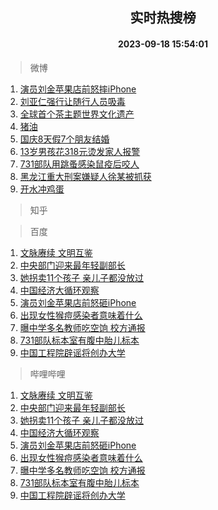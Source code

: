 <div align="center"><h2>实时热搜榜</h2><h4>2023-09-18 15:54:01</h4></div>

> 微博  

1. [演员刘金苹果店前怒摔iPhone](https://s.weibo.com/weibo?q=%23%E6%BC%94%E5%91%98%E5%88%98%E9%87%91%E8%8B%B9%E6%9E%9C%E5%BA%97%E5%89%8D%E6%80%92%E6%91%94iPhone%23&t=31&band_rank=1&Refer=top)<br />
2. [刘亚仁强行让随行人员吸毒](https://s.weibo.com/weibo?q=%23%E5%88%98%E4%BA%9A%E4%BB%81%E5%BC%BA%E8%A1%8C%E8%AE%A9%E9%9A%8F%E8%A1%8C%E4%BA%BA%E5%91%98%E5%90%B8%E6%AF%92%23&t=31&band_rank=2&Refer=top)<br />
3. [全球首个茶主题世界文化遗产](https://s.weibo.com/weibo?q=%23%E5%85%A8%E7%90%83%E9%A6%96%E4%B8%AA%E8%8C%B6%E4%B8%BB%E9%A2%98%E4%B8%96%E7%95%8C%E6%96%87%E5%8C%96%E9%81%97%E4%BA%A7%23&t=31&band_rank=3&Refer=top)<br />
4. [猪油](https://s.weibo.com/weibo?q=%E7%8C%AA%E6%B2%B9&t=31&band_rank=4&Refer=top)<br />
5. [国庆8天假7个朋友结婚](https://s.weibo.com/weibo?q=%23%E5%9B%BD%E5%BA%868%E5%A4%A9%E5%81%877%E4%B8%AA%E6%9C%8B%E5%8F%8B%E7%BB%93%E5%A9%9A%23&t=31&band_rank=5&Refer=top)<br />
6. [13岁男孩花318元烫发家人报警](https://s.weibo.com/weibo?q=%2313%E5%B2%81%E7%94%B7%E5%AD%A9%E8%8A%B1318%E5%85%83%E7%83%AB%E5%8F%91%E5%AE%B6%E4%BA%BA%E6%8A%A5%E8%AD%A6%23&t=31&band_rank=6&Refer=top)<br />
7. [731部队用跳蚤感染鼠疫后咬人](https://s.weibo.com/weibo?q=%23731%E9%83%A8%E9%98%9F%E7%94%A8%E8%B7%B3%E8%9A%A4%E6%84%9F%E6%9F%93%E9%BC%A0%E7%96%AB%E5%90%8E%E5%92%AC%E4%BA%BA%23&t=31&band_rank=7&Refer=top)<br />
8. [黑龙江重大刑案嫌疑人徐某被抓获](https://s.weibo.com/weibo?q=%23%E9%BB%91%E9%BE%99%E6%B1%9F%E9%87%8D%E5%A4%A7%E5%88%91%E6%A1%88%E5%AB%8C%E7%96%91%E4%BA%BA%E5%BE%90%E6%9F%90%E8%A2%AB%E6%8A%93%E8%8E%B7%23&t=31&band_rank=8&Refer=top)<br />
9. [开水冲鸡蛋](https://s.weibo.com/weibo?q=%E5%BC%80%E6%B0%B4%E5%86%B2%E9%B8%A1%E8%9B%8B&t=31&band_rank=9&Refer=top)<br />

> 知乎  


> 百度  

1. [文脉赓续 文明互鉴](https://www.baidu.com/s?wd=%E6%96%87%E8%84%89%E8%B5%93%E7%BB%AD+%E6%96%87%E6%98%8E%E4%BA%92%E9%89%B4&sa=fyb_news&rsv_dl=fyb_news)<br />
2. [中央部门迎来最年轻副部长](https://www.baidu.com/s?wd=%E4%B8%AD%E5%A4%AE%E9%83%A8%E9%97%A8%E8%BF%8E%E6%9D%A5%E6%9C%80%E5%B9%B4%E8%BD%BB%E5%89%AF%E9%83%A8%E9%95%BF&sa=fyb_news&rsv_dl=fyb_news)<br />
3. [她拐卖11个孩子 亲儿子都没放过](https://www.baidu.com/s?wd=%E5%A5%B9%E6%8B%90%E5%8D%9611%E4%B8%AA%E5%AD%A9%E5%AD%90+%E4%BA%B2%E5%84%BF%E5%AD%90%E9%83%BD%E6%B2%A1%E6%94%BE%E8%BF%87&sa=fyb_news&rsv_dl=fyb_news)<br />
4. [中国经济大循环观察](https://www.baidu.com/s?wd=%E4%B8%AD%E5%9B%BD%E7%BB%8F%E6%B5%8E%E5%A4%A7%E5%BE%AA%E7%8E%AF%E8%A7%82%E5%AF%9F&sa=fyb_news&rsv_dl=fyb_news)<br />
5. [演员刘金苹果店前怒砸iPhone](https://www.baidu.com/s?wd=%E6%BC%94%E5%91%98%E5%88%98%E9%87%91%E8%8B%B9%E6%9E%9C%E5%BA%97%E5%89%8D%E6%80%92%E7%A0%B8iPhone&sa=fyb_news&rsv_dl=fyb_news)<br />
6. [出现女性猴痘感染者意味着什么](https://www.baidu.com/s?wd=%E5%87%BA%E7%8E%B0%E5%A5%B3%E6%80%A7%E7%8C%B4%E7%97%98%E6%84%9F%E6%9F%93%E8%80%85%E6%84%8F%E5%91%B3%E7%9D%80%E4%BB%80%E4%B9%88&sa=fyb_news&rsv_dl=fyb_news)<br />
7. [曝中学多名教师吃空饷 校方通报](https://www.baidu.com/s?wd=%E6%9B%9D%E4%B8%AD%E5%AD%A6%E5%A4%9A%E5%90%8D%E6%95%99%E5%B8%88%E5%90%83%E7%A9%BA%E9%A5%B7+%E6%A0%A1%E6%96%B9%E9%80%9A%E6%8A%A5&sa=fyb_news&rsv_dl=fyb_news)<br />
8. [731部队标本室有腹中胎儿标本](https://www.baidu.com/s?wd=731%E9%83%A8%E9%98%9F%E6%A0%87%E6%9C%AC%E5%AE%A4%E6%9C%89%E8%85%B9%E4%B8%AD%E8%83%8E%E5%84%BF%E6%A0%87%E6%9C%AC&sa=fyb_news&rsv_dl=fyb_news)<br />
9. [中国工程院辟谣将创办大学](https://www.baidu.com/s?wd=%E4%B8%AD%E5%9B%BD%E5%B7%A5%E7%A8%8B%E9%99%A2%E8%BE%9F%E8%B0%A3%E5%B0%86%E5%88%9B%E5%8A%9E%E5%A4%A7%E5%AD%A6&sa=fyb_news&rsv_dl=fyb_news)<br />

> 哔哩哔哩  

1. [文脉赓续 文明互鉴](https://www.baidu.com/s?wd=%E6%96%87%E8%84%89%E8%B5%93%E7%BB%AD+%E6%96%87%E6%98%8E%E4%BA%92%E9%89%B4&sa=fyb_news&rsv_dl=fyb_news)<br />
2. [中央部门迎来最年轻副部长](https://www.baidu.com/s?wd=%E4%B8%AD%E5%A4%AE%E9%83%A8%E9%97%A8%E8%BF%8E%E6%9D%A5%E6%9C%80%E5%B9%B4%E8%BD%BB%E5%89%AF%E9%83%A8%E9%95%BF&sa=fyb_news&rsv_dl=fyb_news)<br />
3. [她拐卖11个孩子 亲儿子都没放过](https://www.baidu.com/s?wd=%E5%A5%B9%E6%8B%90%E5%8D%9611%E4%B8%AA%E5%AD%A9%E5%AD%90+%E4%BA%B2%E5%84%BF%E5%AD%90%E9%83%BD%E6%B2%A1%E6%94%BE%E8%BF%87&sa=fyb_news&rsv_dl=fyb_news)<br />
4. [中国经济大循环观察](https://www.baidu.com/s?wd=%E4%B8%AD%E5%9B%BD%E7%BB%8F%E6%B5%8E%E5%A4%A7%E5%BE%AA%E7%8E%AF%E8%A7%82%E5%AF%9F&sa=fyb_news&rsv_dl=fyb_news)<br />
5. [演员刘金苹果店前怒砸iPhone](https://www.baidu.com/s?wd=%E6%BC%94%E5%91%98%E5%88%98%E9%87%91%E8%8B%B9%E6%9E%9C%E5%BA%97%E5%89%8D%E6%80%92%E7%A0%B8iPhone&sa=fyb_news&rsv_dl=fyb_news)<br />
6. [出现女性猴痘感染者意味着什么](https://www.baidu.com/s?wd=%E5%87%BA%E7%8E%B0%E5%A5%B3%E6%80%A7%E7%8C%B4%E7%97%98%E6%84%9F%E6%9F%93%E8%80%85%E6%84%8F%E5%91%B3%E7%9D%80%E4%BB%80%E4%B9%88&sa=fyb_news&rsv_dl=fyb_news)<br />
7. [曝中学多名教师吃空饷 校方通报](https://www.baidu.com/s?wd=%E6%9B%9D%E4%B8%AD%E5%AD%A6%E5%A4%9A%E5%90%8D%E6%95%99%E5%B8%88%E5%90%83%E7%A9%BA%E9%A5%B7+%E6%A0%A1%E6%96%B9%E9%80%9A%E6%8A%A5&sa=fyb_news&rsv_dl=fyb_news)<br />
8. [731部队标本室有腹中胎儿标本](https://www.baidu.com/s?wd=731%E9%83%A8%E9%98%9F%E6%A0%87%E6%9C%AC%E5%AE%A4%E6%9C%89%E8%85%B9%E4%B8%AD%E8%83%8E%E5%84%BF%E6%A0%87%E6%9C%AC&sa=fyb_news&rsv_dl=fyb_news)<br />
9. [中国工程院辟谣将创办大学](https://www.baidu.com/s?wd=%E4%B8%AD%E5%9B%BD%E5%B7%A5%E7%A8%8B%E9%99%A2%E8%BE%9F%E8%B0%A3%E5%B0%86%E5%88%9B%E5%8A%9E%E5%A4%A7%E5%AD%A6&sa=fyb_news&rsv_dl=fyb_news)<br />
